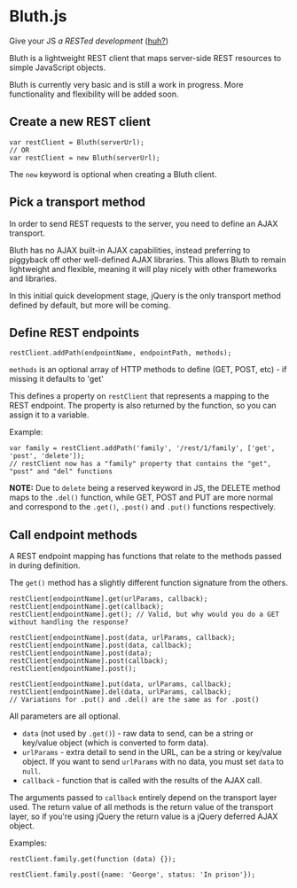 # Bluth.js

Give your JS *a RESTed development* ([huh?](http://en.wikipedia.org/wiki/Arrested_Development_%28TV_series%29))

Bluth is a lightweight REST client that maps server-side REST resources to simple JavaScript objects.

Bluth is currently very basic and is still a work in progress. More functionality and flexibility will be added soon.

## Create a new REST client

    var restClient = Bluth(serverUrl);
    // OR
    var restClient = new Bluth(serverUrl);

The `new` keyword is optional when creating a Bluth client.

## Pick a transport method

In order to send REST requests to the server, you need to define an AJAX transport.

Bluth has no AJAX built-in AJAX capabilities, instead preferring to piggyback off other well-defined AJAX libraries.
This allows Bluth to remain lightweight and flexible, meaning it will play nicely with other frameworks and libraries.

In this initial quick development stage, jQuery is the only transport method defined by default, but more will be coming.

## Define REST endpoints

    restClient.addPath(endpointName, endpointPath, methods);

`methods` is an optional array of HTTP methods to define (GET, POST, etc) - if missing
it defaults to 'get'

This defines a property on `restClient` that represents a mapping to the REST endpoint.
The property is also returned by the function, so you can assign it to a variable.

Example:

    var family = restClient.addPath('family', '/rest/1/family', ['get', 'post', 'delete']);
    // restClient now has a "family" property that contains the "get", "post" and "del" functions

**NOTE:** Due to `delete` being a reserved keyword in JS, the DELETE method maps to the `.del()` function,
while GET, POST and PUT are more normal and correspond to the `.get()`, `.post()` and `.put()` functions respectively.

## Call endpoint methods

A REST endpoint mapping has functions that relate to the methods passed in during definition.

The `get()` method has a slightly different function signature from the others.

    restClient[endpointName].get(urlParams, callback);
    restClient[endpointName].get(callback);
    restClient[endpointName].get(); // Valid, but why would you do a GET without handling the response?

    restClient[endpointName].post(data, urlParams, callback);
    restClient[endpointName].post(data, callback);
    restClient[endpointName].post(data);
    restClient[endpointName].post(callback);
    restClient[endpointName].post();

    restClient[endpointName].put(data, urlParams, callback);
    restClient[endpointName].del(data, urlParams, callback);
    // Variations for .put() and .del() are the same as for .post()

All parameters are all optional.

* `data` (not used by `.get()`) - raw data to send, can be a string or key/value object (which is converted to form data).
* `urlParams` - extra detail to send in the URL, can be a string or key/value object.
  If you want to send `urlParams` with no data, you must set `data` to `null`.
* `callback` - function that is called with the results of the AJAX call.

The arguments passed to `callback` entirely depend on the transport layer used.
The return value of all methods is the return value of the transport layer,
so if you're using jQuery the return value is a jQuery deferred AJAX object.

Examples:

    restClient.family.get(function (data) {});

    restClient.family.post({name: 'George', status: 'In prison'});